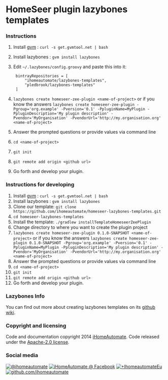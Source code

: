 HomeSeer plugin lazybones templates
===================================

### Instructions

1. Install [gvm](http://gvmtool.net/) : `curl -s get.gvmtool.net | bash`
2. Install lazybones : `gvm install lazybones`
3. Edit `~/.lazybones/config.groovy` and paste this into it:

        bintrayRepositories = [
            "ihomeautomate/lazybones-templates",
            "pledbrook/lazybones-templates"
        ]

7. `lazybones create homeseer-zee-plugin <name-of-project>` or if you know the answers `lazybones create homeseer-zee-plugin -Pgroup='org.example' -Pversion='0.1' -PpluginName=MyPlugin -PpluginDescription='My plugin description' -Pvendor='MyOrganisation' -PvendorUrl='http://my.organisation.org' <name-of-project>`
8. Answer the prompted questions or provide values via command line
9. `cd <name-of-project>`
10. `git init`
11. `git remote add origin <github url>`
12. Go forth and develop your plugin.

### Instructions for developing

1. Install [gvm](http://gvmtool.net/) : `curl -s get.gvmtool.net | bash`
2. Install lazybones : `gvm install lazybones`
3. Clone our template: `git clone https://github.com/ihomeautomate/homeseer-lazybones-templates.git`
4. `cd homeseer-lazybones-templates`
5. Install the template: `./gradlew installTemplateHomeseerZeePlugin`
6. Change directory to where you want to create the plugin project
7. `lazybones create homeseer-zee-plugin 0.1.0-SNAPSHOT <name-of-project>` or if you know the answers `lazybones create homeseer-zee-plugin 0.1.0-SNAPSHOT -Pgroup='org.example' -Pversion='0.1' -PpluginName=MyPlugin -PpluginDescription='My plugin description' -Pvendor='MyOrganisation' -PvendorUrl='http://my.organisation.org' <name-of-project>`
8. Answer the prompted questions or provide values via command line
9. `cd <name-of-project>`
10. `git init`
11. `git remote add origin <github url>`
12. Go forth and develop your plugin.

### Lazybones Info

You can find out more about creating lazybones templates on its [github wiki][7].

### Copyright and licensing
    
Code and documentation copyright 2014 [iHomeAutomate](http://www.iHomeAutomate.eu). Code released under the [Apache-2.0 license](LICENSE.txt).
    
### Social media

<!-- Please don't remove this: Grab your social icons from https://github.com/carlsednaoui/gitsocial -->

[![@ihomeautomate][1.1]][1]
[![iHomeAutomate @ Facebook][2.1]][2]
[![+IhomeautomateEu][3.1]][3]
[![github.com/ihomeautomate][6.1]][6]

<!-- links to social media icons -->
<!-- no need to change these -->

<!-- icons with padding -->

[1.1]: http://i.imgur.com/tXSoThF.png (@ihomeautomate)
[2.1]: http://i.imgur.com/P3YfQoD.png (iHomeAutomate facebook page)
[3.1]: http://i.imgur.com/yCsTjba.png (+iHomeAutomateEu)
[4.1]: http://i.imgur.com/YckIOms.png (tumblr icon with padding)
[5.1]: http://i.imgur.com/1AGmwO3.png (dribbble icon with padding)
[6.1]: http://i.imgur.com/0o48UoR.png (github.com/ihomeautomate)

<!-- icons without padding -->

[1.2]: http://i.imgur.com/wWzX9uB.png (twitter icon without padding)
[2.2]: http://i.imgur.com/fep1WsG.png (facebook icon without padding)
[3.2]: http://i.imgur.com/VlgBKQ9.png (google plus icon without padding)
[4.2]: http://i.imgur.com/jDRp47c.png (tumblr icon without padding)
[5.2]: http://i.imgur.com/Vvy3Kru.png (dribbble icon without padding)
[6.2]: http://i.imgur.com/9I6NRUm.png (github icon without padding)


<!-- links to your social media accounts -->
<!-- update these accordingly -->

[1]: http://twitter.com/ihomeautomate
[2]: https://facebook.com/pages/iHomeAutomate/218034961586842
[3]: https://plus.google.com/+IhomeautomateEu
[6]: http://github.com/ihomeautomate
[7]: https://github.com/pledbrook/lazybones/wiki/Template-developers-guide

<!-- Please don't remove this: Grab your social icons from https://github.com/carlsednaoui/gitsocial -->    